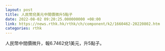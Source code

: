 ```yaml
---
layout: post
title: 人民幣兌美元中間價微升5點子
date: 2022-08-02 09:20:25.000000000 +08:00
link: https://news.rthk.hk/rthk/ch/component/k2/1660462-20220802.htm
categories: rthk
---
```


人民幣中間價微升，報6.7462兌1美元，升5點子。
